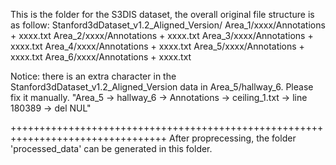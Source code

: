 This is the folder for the S3DIS dataset, the overall original file structure is as follow:
Stanford3dDataset_v1.2_Aligned_Version/
  Area_1/xxxx/Annotations + xxxx.txt
  Area_2/xxxx/Annotations + xxxx.txt
  Area_3/xxxx/Annotations + xxxx.txt
  Area_4/xxxx/Annotations + xxxx.txt
  Area_5/xxxx/Annotations + xxxx.txt
  Area_6/xxxx/Annotations + xxxx.txt
  
Notice: there is an extra character in the Stanford3dDataset_v1.2_Aligned_Version data in Area_5/hallway_6. Please fix it manually. "Area_5 -> hallway_6 -> Annotations -> ceiling_1.txt -> line 180389 -> del NUL"

+++++++++++++++++++++++++++++++++++++++++++++++++++++++++++++++++++++++++++++++++
After proprecessing, the folder 'processed_data' can be generated in this folder.
